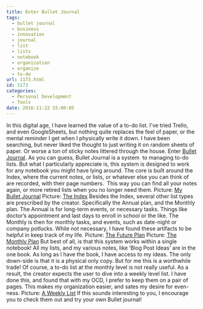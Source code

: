 ```yaml
---
title: Enter Bullet Journal
tags:
  - bullet journal
  - business
  - innovation
  - journal
  - list
  - lists
  - notebook
  - organization
  - organize
  - to-do
url: 1173.html
id: 1173
categories:
  - Personal Development
  - Tools
date: 2016-11-22 15:00:05
---
```


In this digital age, I have learned the value of a to-do list. I’ve tried Trello, and even GoogleSheets, but nothing quite replaces the feel of paper, or the mental reminder I get when I physically write it down. I have been searching, but never liked the thought to just writing it on random sheets of paper. Or worse a ton of sticky notes littered through the house. Enter [Bullet Journal](http://bulletjournal.com/). As you can guess, Bullet Journal is a system  to managing to-do lists. But what I particularly appreciate is, this system is designed to work for any notebook you might have lying around. The core is built around the Index, where the current notes, or lists, or whatever else you can think of are recorded, with their page numbers.  This way you can find all your notes again, or more retired lists when you no longer need them. Picture: [My Bullet Journal](http://imgur.com/9fm1BFl) Picture: [The Index](http://imgur.com/mPkGAnN) Besides the Index, several other list types are prescribed by the creator. Specifically the Annual plan, and the Monthly plan. The Annual is for long-term events, or necessary tasks. Things like doctor’s appointment and last days to enroll in school or the like. The Monthly is then for monthly tasks, and events, such as date-night or company potlucks. While not necessary, I have found these artifacts to be helpful in keep track of my life. Picture: [The Future Plan](http://imgur.com/PSnsu58) Picture: [The Monthly Plan](http://imgur.com/oqCmG9J) But best of all, is that this system works within a single notebook! All my lists, and my various notes, like ‘Blog Post Ideas’ are in the one book. As long as I have the book, I have access to my ideas. The only down-side is that it is a physical only copy. But for me this is a worthwhile trade! Of course, a to-do list at the monthly level is not really useful. As a result, the creator expects the user to dive into a weekly level list. I have done this, and found that with my OCD, I prefer to keep them on a pair of pages. This makes my organization easier, and sates my desire for even-ness. Picture: [A Weekly List](http://imgur.com/xaQKyjH) If this sounds interesting to you, I encourage you to check them out and try your own Bullet journal!